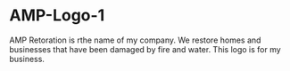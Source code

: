 # AMP-Logo-1
AMP Retoration is rthe name of my company. We restore homes and businesses that have been damaged by fire and water. This logo is for my business. 
